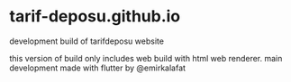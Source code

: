 # tarif-deposu.github.io
development build of tarifdeposu website

this version of build only includes web build with html web renderer. main development made with flutter by @emirkalafat
